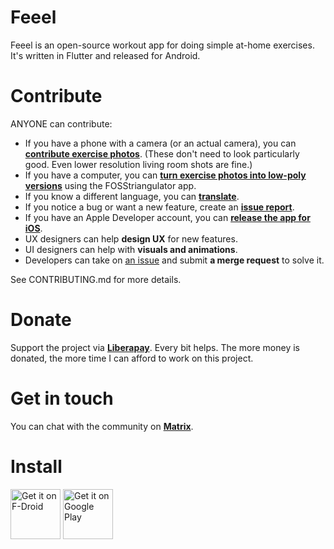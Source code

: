Feeel
=====

Feeel is an open-source workout app for doing simple at-home exercises. It's written in Flutter and released for Android.

Contribute
====

ANYONE can contribute:
- If you have a phone with a camera (or an actual camera), you can **[contribute exercise photos](https://gitlab.com/enjoyingfoss/feeel/-/issues/10)**. (These don't need to look particularly good. Even lower resolution living room shots are fine.)
- If you have a computer, you can **[turn exercise photos into low-poly versions](https://gitlab.com/enjoyingfoss/feeel/-/wikis/Processing-photos)** using the FOSStriangulator app.
- If you know a different language, you can **[translate](https://hosted.weblate.org/projects/feeel/)**.
- If you notice a bug or want a new feature, create an **[issue report](https://gitlab.com/enjoyingfoss/feeel/-/issues/new)**.
- If you have an Apple Developer account, you can **[release the app for iOS](https://gitlab.com/enjoyingfoss/feeel/-/issues/52)**.
- UX designers can help **design UX** for new features.
- UI designers can help with **visuals and animations**.
- Developers can take on [an issue](https://gitlab.com/enjoyingfoss/feeel/-/issues) and submit **a merge request** to solve it.

See CONTRIBUTING.md for more details.

Donate
=======
Support the project via **[Liberapay](https://liberapay.com/Feeel/)**. Every bit helps. The more money is donated, the more time I can afford to work on this project.

Get in touch
=======
You can chat with the community on **[Matrix](https://matrix.to/#/!jFShhgWHRXehKXrToU:matrix.org?via=matrix.org)**.

Install
====
[<img src="https://f-droid.org/badge/get-it-on.png"
      alt="Get it on F-Droid"
      height="80">](https://f-droid.org/packages/com.enjoyingfoss.feeel/)
[<img src="https://play.google.com/intl/en_us/badges/images/generic/en-play-badge.png"
      alt="Get it on Google Play"
      height="80">](https://play.google.com/store/apps/details?id=com.enjoyingfoss.feeel)
